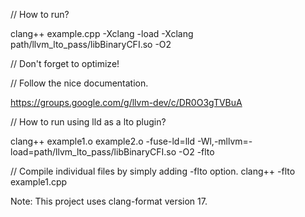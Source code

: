 // How to run?

clang++ example.cpp  -Xclang -load -Xclang path/llvm_lto_pass/libBinaryCFI.so -O2

// Don't forget to optimize!

// Follow the nice documentation.

https://groups.google.com/g/llvm-dev/c/DR0O3gTVBuA

// How to run using lld as a lto plugin?

clang++ example1.o example2.o -fuse-ld=lld -Wl,-mllvm=-load=path/llvm_lto_pass/libBinaryCFI.so -O2 -flto

// Compile individual files by simply adding -flto option.
clang++ -flto example1.cpp

Note: This project uses clang-format version 17.
